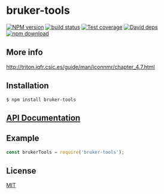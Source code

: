 # bruker-tools

[![NPM version][npm-image]][npm-url]
[![build status][travis-image]][travis-url]
[![Test coverage][codecov-image]][codecov-url]
[![David deps][david-image]][david-url]
[![npm download][download-image]][download-url]

## More info

http://triton.iqfr.csic.es/guide/man/iconnmr/chapter_4.7.html

## Installation

`$ npm install bruker-tools`

## [API Documentation](https://cheminfo.github.io/bruker-tools/)

## Example

```js
const brukerTools = require('bruker-tools');
```

## License

[MIT](./LICENSE)

[npm-image]: https://img.shields.io/npm/v/bruker-tools.svg?style=flat-square
[npm-url]: https://www.npmjs.com/package/bruker-tools
[travis-image]: https://img.shields.io/travis/cheminfo/bruker-tools/master.svg?style=flat-square
[travis-url]: https://travis-ci.org/cheminfo/bruker-tools
[codecov-image]: https://img.shields.io/codecov/c/github/cheminfo/bruker-tools.svg?style=flat-square
[codecov-url]: https://codecov.io/gh/cheminfo/bruker-tools
[david-image]: https://img.shields.io/david/cheminfo/bruker-tools.svg?style=flat-square
[david-url]: https://david-dm.org/cheminfo/bruker-tools
[download-image]: https://img.shields.io/npm/dm/bruker-tools.svg?style=flat-square
[download-url]: https://www.npmjs.com/package/bruker-tools
